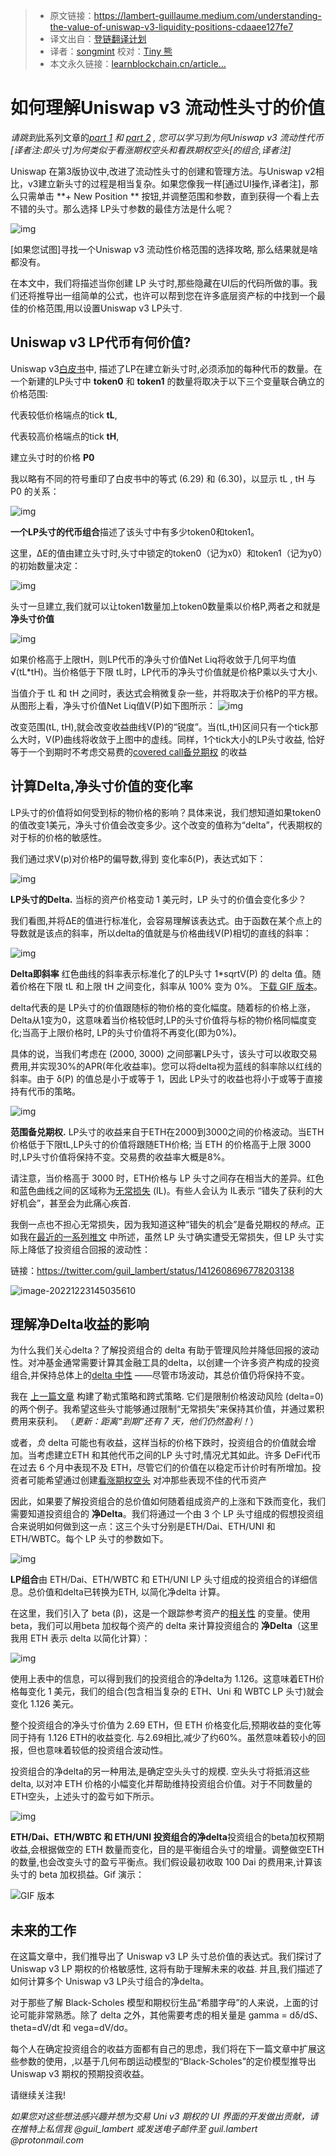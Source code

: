 > - 原文链接：https://lambert-guillaume.medium.com/understanding-the-value-of-uniswap-v3-liquidity-positions-cdaaee127fe7
> - 译文出自：[登链翻译计划](https://github.com/lbc-team/Pioneer)
> - 译者：[songmint](https://learnblockchain.cn/people/13263) 校对：[Tiny 熊](https://learnblockchain.cn/people/15)
> - 本文永久链接：[learnblockchain.cn/article…](https://learnblockchain.cn/article/5202)



# 如何理解Uniswap v3 流动性头寸的价值

*请跳到*此系列文章的[*part 1*](https://lambert-guillaume.medium.com/uniswap-v3-lp-tokens-as-perpetual-put-and-call-options-5b66219db827?source=friends_link&sk=43c071fa2796639a60fce6c9abd5aa76) *和* [*part 2*](https://lambert-guillaume.medium.com/synthetic-options-and-short-calls-in-uniswap-v3-a3aea5e4e273?source=friends_link&sk=9fa4cdb12aab88ca9ecdc4d767a4ee1e) *, 您可以学习到为何Uniswap v3 流动性代币[译者注:即头寸]为何类似于看涨期权空头和看跌期权空头[的组合,译者注]*

Uniswap 在第3版协议中,改进了流动性头寸的创建和管理方法。与Uniswap v2相比，v3建立新头寸的过程是相当复杂。如果您像我一样[通过UI操作,译者注]，那么只需单击 **+ New Position ** 按钮,并调整范围和参数，直到获得一个看上去不错的头寸。那么选择 LP头寸参数的最佳方法是什么呢？

![img](https://img.learnblockchain.cn/attachments/2022/05/rMq5TjRI62849e8083c93.png)

[如果您试图]寻找一个Uniswap v3 流动性价格范围的选择攻略, 那么结果就是啥都没有。

在本文中，我们将描述当你创建 LP 头寸时,那些隐藏在UI后的代码所做的事。我们还将推导出一组简单的公式，也许可以帮到您在许多底层资产标的中找到一个最佳的价格范围,用以设置Uniswap v3 LP头寸.

## Uniswap v3 LP代币有何价值?

Uniswap v3[白皮书](https://uniswap.org/whitepaper-v3.pdf)中, 描述了LP在建立新头寸时,必须添加的每种代币的数量。在一个新建的LP头寸中 **token0** 和 **token1** 的数量将取决于以下三个变量联合确立的价格范围:

代表较低价格端点的tick **tL**,

代表较高价格端点的tick **tH**,

建立头寸时的价格 **P0**

我以略有不同的符号重印了白皮书中的等式 (6.29) 和 (6.30)，以显示 tL , tH 与 P0 的关系：

![img](https://img.learnblockchain.cn/attachments/2022/05/C0FyUmCv62849e86a8e2e.png)

**一个LP头寸的代币组合**描述了该头寸中有多少token0和token1。

这里，ΔE的值由建立头寸时,头寸中锁定的token0（记为x0）和token1（记为y0）的初始数量决定：

![img](https://img.learnblockchain.cn/attachments/2022/05/wfNjHK1B62849e919f29d.png)

头寸一旦建立,我们就可以让token1数量加上token0数量乘以价格P,两者之和就是**净头寸价值**

![img](https://img.learnblockchain.cn/attachments/2022/05/oRMiktNw62849e95b2982.png)

如果价格高于上限tH，则LP代币的净头寸价值Net Liq将收敛于几何平均值√(tL*tH)。当价格低于下限 tL时，LP代币的净头寸价值就是价格P乘以头寸大小.

当值介于 tL 和 tH 之间时，表达式会稍微复杂一些，并将取决于价格P的平方根。从图形上看，净头寸价值Net Liq值V(P)如下图所示：
![img](https://img.learnblockchain.cn/attachments/2022/05/lXd6ZcEj62849e9cf0ac2.png)

改变范围(tL, tH),就会改变收益曲线V(P)的“锐度”。当(tL,tH)区间只有一个tick那么大时，V(P)曲线将收敛于上图中的虚线。同样，1个tick大小的LP头寸收益, 恰好等于一个到期时不考虑交易费的[covered call备兑期权](https://lambert-guillaume.medium.com/uniswap-v3-lp-tokens-as-perpetual-put-and-call-options-5b66219db827?source=friends_link&sk=43c071fa2796639a60fce6c9abd5aa76) 的收益

## 计算Delta,净头寸价值的变化率

LP头寸的价值将如何受到标的物价格的影响？具体来说，我们想知道如果token0的值改变1美元，净头寸价值会改变多少。这个改变的值称为“delta”，代表期权的对于标的价格的敏感性。

我们通过求V(p)对价格P的偏导数,得到 变化率δ(P)，表达式如下：

![img](https://img.learnblockchain.cn/attachments/2022/05/o9epzvJU62849ea338dfd.png)

**LP头寸的Delta.** 当标的资产价格变动 1 美元时，LP 头寸的价值会变化多少？

我们看图,并将ΔE的值进行标准化，会容易理解该表达式。由于函数在某个点上的导数就是该点的斜率，所以delta的值就是与价格曲线V(P)相切的直线的斜率：

![img](https://img.learnblockchain.cn/attachments/2022/05/kCcm5WMh62849ea7c4b2b.png)

**Delta即斜率** 红色曲线的斜率表示标准化了的LP头寸 1*sqrtV(P) 的 delta 值。随着价格在下限 tL 和上限 tH 之间变化，斜率从 100% 变为 0%。 [下载 GIF 版本](https://cdn-images-1.medium.com/max/2400/1JDTDeS1htEIp9kHzyyG-EA.gif)。

delta代表的是 LP头寸的价值跟随标的物价格的变化幅度。随着标的价格上涨，Delta从1变为0，这意味着当价格较低时,LP的头寸价值将与标的物价格同幅度变化;当高于上限价格时, LP的头寸价值将不再变化(即为0%)。

具体的说，当我们考虑在 (2000, 3000) 之间部署LP头寸，该头寸可以收取交易费用,并实现30%的APR(年化收益率)。您可以将delta视为蓝线的斜率除以红线的斜率。由于 δ(P) 的值总是小于或等于 1，因此 LP头寸的收益也将小于或等于直接持有代币的策略。

![img](https://img.learnblockchain.cn/attachments/2022/05/81xHUvgd62849ead13aef.png)

**范围备兑期权.** 
LP头寸的收益来自于ETH在2000到3000之间的价格波动。当ETH价格低于下限tL,LP头寸的价值将跟随ETH价格; 当 ETH 的价格高于上限 3000 时,LP头寸价值将保持不变。交易费的收益率大概是8%。

请注意，当价格高于 3000 时，ETH价格与 LP 头寸之间存在相当大的差异。红色和蓝色曲线之间的区域称为[无常损失](https://uniswap.org/docs/v2/advanced-topics/understanding-returns/) (IL)。有些人会认为 IL表示 “错失了获利的大好机会”，甚至会为此痛心疾首.

我倒一点也不担心无常损失，因为我知道这种“错失的机会”是备兑期权的*特点*。正如我在[最近的一系列推文](https://twitter.com/guil_lambert/status/1412608674380632067?s=20) 中所述，虽然 LP 头寸确实遭受无常损失，但 LP 头寸实际上降低了投资组合回报的波动性：

链接：https://twitter.com/guil_lambert/status/1412608696778203138

![image-20221223145035610](https://img.learnblockchain.cn/pics/20221223145036.png)

## 理解净Delta收益的影响

为什么我们关心delta？了解投资组合的 delta 有助于管理风险并降低回报的波动性。对冲基金通常需要计算其金融工具的delta，以创建一个许多资产构成的投资组合,并保持总体上的[delta 中性](https://en.wikipedia.org/wiki/Delta_neutral) ——尽管市场波动，其总价值仍将保持不变。

我在 [上一篇文章](https://lambert-guillaume.medium.com/synthetic-options-and-short-calls-in-uniswap-v3-a3aea5e4e273?source=friends_link&sk=9fa4cdb12aab88ca9ecdc4d767a4ee1e ) 构建了勒式策略和跨式策略. 它们是限制价格波动风险 (delta=0) 的两个例子。我希望这些头寸能够通过限制“无常损失”来保持其价值，并通过累积费用来获利。 （*更新：距离“到期”还有 7 天，他们仍然盈利！*）

或者，*负* delta 可能也有收益，这样当标的价格下跌时，投资组合的价值就会增加。当考虑建立ETH 和其他代币之间的LP 头寸时,情况尤其如此。许多 DeFi代币在过去 6 个月中表现不及 ETH，尽管它们的价值在以稳定币计价时有所增加。投资者可能希望通过创建[看涨期权空头](https://lambert-guillaume.medium.com/synthetic-options-and-short-calls-in-uniswap-v3-a3aea5e4e273)  对冲那些表现不佳的代币资产


因此，如果要了解投资组合的总价值如何随着组成资产的上涨和下跌而变化，我们需要知道投资组合的 **净Delta**。我们将通过一个由 3 个 LP 头寸组成的假想投资组合来说明如何做到这一点：这三个头寸分别是ETH/Dai、ETH/UNI 和 ETH/WBTC。每个 LP 头寸的参数如下。

![img](https://img.learnblockchain.cn/attachments/2022/05/Hjb9B5kH62849eb21226f.png)

**LP组合**由 ETH/Dai、ETH/WBTC 和 ETH/UNI LP 头寸组成的投资组合的详细信息。总价值和delta已转换为ETH, 以简化净delta 计算。

在这里，我们引入了 beta (β)，这是一个跟踪参考资产的[相关性](https://en.wikipedia.org/wiki/Beta_(finance)) 的变量。使用 beta，我们可以用beta 加权每个资产的 delta 来计算投资组合的 **净Delta**（这里我用 ETH 表示 delta 以简化计算）：


![img](https://img.learnblockchain.cn/attachments/2022/05/Z0eLsJJH62849eb75b343.png)

使用上表中的信息，可以得到我们的投资组合的净delta为 1.126。这意味着ETH价格每变化 1 美元，我们的组合(包含相当复杂的 ETH、Uni 和 WBTC LP 头寸)就会变化 1.126 美元。

整个投资组合的净头寸价值为 2.69 ETH，但 ETH 价格变化后,预期收益的变化等同于持有 1.126 ETH的收益变化. 与2.69相比,减少了约60%。虽然意味着较小的回报，但也意味着较低的投资组合波动性。

投资组合的净delta的另一种用法,是确定空头头寸的规模. 空头头寸将抵消这些delta, 以对冲 ETH 价格的小幅变化并帮助维持投资组合价值。对于不同数量的ETH空头，上述头寸的盈亏如下所示。

![img](https://img.learnblockchain.cn/pics/20221223144832.png)

**ETH/Dai、ETH/WBTC 和 ETH/UNI 投资组合的净delta**投资组合的beta加权预期收益,会根据做空的 ETH 数量而变化，目的是平衡组合头寸的增量。调整做空ETH的数量,也会改变头寸的盈亏平衡点。我们假设最初收取 100 Dai 的费用来,计算该头寸的 beta 加权损益。Gif 演示：

![ GIF 版本](https://img.learnblockchain.cn/pics/20221223145409.gif)

## 未来的工作

在这篇文章中，我们推导出了 Uniswap v3 LP 头寸总价值的表达式。我们探讨了Uniswap v3 LP 期权的价格敏感性, 这将有助于理解未来的收益. 并且,我们描述了如何计算多个 Uniswap v3 LP头寸组合的净delta。

对于那些了解 Black-Scholes 模型和期权衍生品“希腊字母”的人来说，上面的讨论可能非常熟悉。除了 delta 之外，其他需要考虑的相关量是 gamma = dδ/dS、theta=dV/dt 和 vega=dV/dσ。

每个人在确定投资组合的收益方面都有自己的思虑，我们将在下一篇文章中扩展这些参数的使用，,以基于几何布朗运动模型的“Black-Scholes”的定价模型推导出 Uniswap v3 期权的预期投资收益。

请继续关注我!

*如果您对这些想法感兴趣并想为交易 Uni v3 期权的 UI 界面的开发做出贡献，请在推特上私信我 @guil_lambert 或发送电子邮件至 guil.lambert @protonmail.com*

